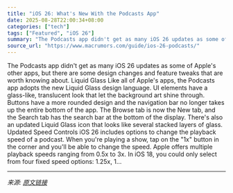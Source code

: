 ```yaml
---
title: "iOS 26: What's New With the Podcasts App"
date: 2025-08-28T22:00:34+08:00
categories: ["tech"]
tags: ["Featured", "iOS 26"]
summary: "The Podcasts app didn't get as many iOS 26 updates as some of Apple's other apps, but there are some design changes and feature tweaks that are worth knowing about. Liquid Glass Like all of Apple's ap"
source_url: "https://www.macrumors.com/guide/ios-26-podcasts/"
---
```


The Podcasts app didn't get as many iOS 26 updates as some of Apple's other apps, but there are some design changes and feature tweaks that are worth knowing about. Liquid Glass Like all of Apple's apps, the Podcasts app adopts the new Liquid Glass design language. UI elements have a glass-like, translucent look that let the background art shine through. Buttons have a more rounded design and the navigation bar no longer takes up the entire bottom of the app. The Browse tab is now the New tab, and the Search tab has the search bar at the bottom of the display. There's also an updated Liquid Glass icon that looks like several stacked layers of glass. Updated Speed Controls &zwnj;iOS 26&zwnj; includes options to change the playback speed of a podcast. When you're playing a show, tap on the "1x" button in the corner and you'll be able to change the speed. Apple offers multiple playback speeds ranging from 0.5x to 3x. In iOS 18, you could only select from four fixed speed options: 1.25x, 1...

---

*来源: [原文链接](https://www.macrumors.com/guide/ios-26-podcasts/)*
